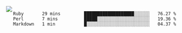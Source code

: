 

<a href="https://github.com/anuraghazra/github-readme-stats">
  <img align="left" src="https://github-readme-stats.vercel.app/api?username=kfly8&count_private=true&show_icons=true&theme=calm" />
</a>


<!--START_SECTION:waka-->
```text
Ruby       29 mins         ███████████████████░░░░░░   76.27 % 
Perl       7 mins          █████░░░░░░░░░░░░░░░░░░░░   19.36 % 
Markdown   1 min           █░░░░░░░░░░░░░░░░░░░░░░░░   04.37 % 
```
<!--END_SECTION:waka-->

